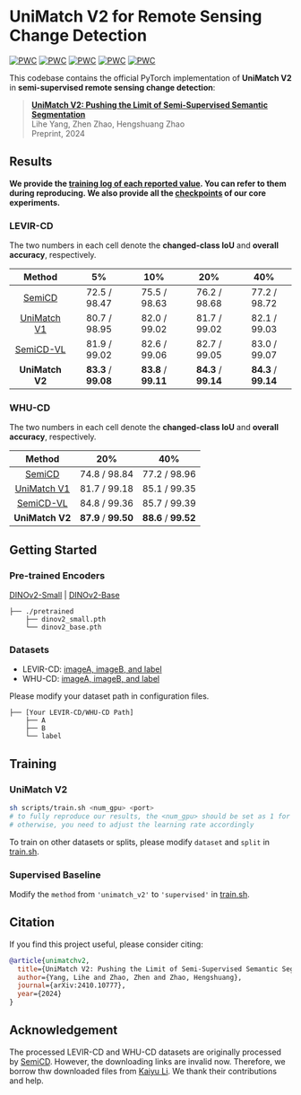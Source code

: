 # UniMatch V2 for Remote Sensing Change Detection

[![PWC](https://img.shields.io/endpoint.svg?url=https://paperswithcode.com/badge/unimatch-v2-pushing-the-limit-of-semi/semi-supervised-change-detection-on-levir-cd)](https://paperswithcode.com/sota/semi-supervised-change-detection-on-levir-cd?p=unimatch-v2-pushing-the-limit-of-semi)
[![PWC](https://img.shields.io/endpoint.svg?url=https://paperswithcode.com/badge/unimatch-v2-pushing-the-limit-of-semi/semi-supervised-change-detection-on-levir-cd-1)](https://paperswithcode.com/sota/semi-supervised-change-detection-on-levir-cd-1?p=unimatch-v2-pushing-the-limit-of-semi)
[![PWC](https://img.shields.io/endpoint.svg?url=https://paperswithcode.com/badge/unimatch-v2-pushing-the-limit-of-semi/semi-supervised-change-detection-on-levir-cd-2)](https://paperswithcode.com/sota/semi-supervised-change-detection-on-levir-cd-2?p=unimatch-v2-pushing-the-limit-of-semi)
[![PWC](https://img.shields.io/endpoint.svg?url=https://paperswithcode.com/badge/unimatch-v2-pushing-the-limit-of-semi/semi-supervised-change-detection-on-whu-20)](https://paperswithcode.com/sota/semi-supervised-change-detection-on-whu-20?p=unimatch-v2-pushing-the-limit-of-semi)
[![PWC](https://img.shields.io/endpoint.svg?url=https://paperswithcode.com/badge/unimatch-v2-pushing-the-limit-of-semi/semi-supervised-change-detection-on-whu-40)](https://paperswithcode.com/sota/semi-supervised-change-detection-on-whu-40?p=unimatch-v2-pushing-the-limit-of-semi)

This codebase contains the official PyTorch implementation of <b>UniMatch V2</b> in **semi-supervised remote sensing change detection**:

> **[UniMatch V2: Pushing the Limit of Semi-Supervised Semantic Segmentation](https://arxiv.org/abs/2410.10777)**</br>
> Lihe Yang, Zhen Zhao, Hengshuang Zhao</br>
> Preprint, 2024

## Results

**We provide the [training log of each reported value](https://github.com/LiheYoung/UniMatch-V2/blob/main/training-logs). You can refer to them during reproducing. We also provide all the [checkpoints](https://huggingface.co/LiheYoung/UniMatch-V2/tree/main) of our core experiments.**


### LEVIR-CD

The two numbers in each cell denote the **changed-class IoU** and **overall accuracy**, respectively.

| Method                      | 5%        | 10%       | 20%       | 40%       |
| :-------------------------: | :-------: | :-------: | :-------: | :-------: |
| [SemiCD](https://github.com/wgcban/SemiCD)                      | 72.5 / 98.47      | 75.5 / 98.63      | 76.2 / 98.68      | 77.2 / 98.72      |
| [UniMatch V1](https://github.com/LiheYoung/UniMatch)   | 80.7 / 98.95  | 82.0 / 99.02  | 81.7 / 99.02  | 82.1 / 99.03  |
| [SemiCD-VL](https://github.com/likyoo/SemiCD-VL)   | 81.9 / 99.02 | 82.6 / 99.06 | 82.7 / 99.05 | 83.0 / 99.07 |
| **UniMatch V2** | **83.3** / **99.08** | **83.8** / **99.11** | **84.3** / **99.14** | **84.3** / **99.14** |

### WHU-CD

The two numbers in each cell denote the **changed-class IoU** and **overall accuracy**, respectively.

| Method                      | 20%       | 40%       |
| :-------------------------: | :-------: | :-------: |
| [SemiCD](https://github.com/wgcban/SemiCD)             | 74.8 / 98.84  | 77.2 / 98.96  |
| [UniMatch V1](https://github.com/LiheYoung/UniMatch)   | 81.7 / 99.18  | 85.1 / 99.35  |
| [SemiCD-VL](https://github.com/likyoo/SemiCD-VL)       | 84.8 / 99.36  | 85.7 / 99.39  |
| **UniMatch V2** | **87.9** / **99.50** | **88.6** / **99.52** |


## Getting Started

### Pre-trained Encoders

[DINOv2-Small](https://dl.fbaipublicfiles.com/dinov2/dinov2_vits14/dinov2_vits14_pretrain.pth) | [DINOv2-Base](https://dl.fbaipublicfiles.com/dinov2/dinov2_vitb14/dinov2_vitb14_pretrain.pth)

```
├── ./pretrained
    ├── dinov2_small.pth
    └── dinov2_base.pth
```

### Datasets

- LEVIR-CD: [imageA, imageB, and label](https://huggingface.co/LiheYoung/UniMatch-V2/resolve/main/LEVIR-CD.zip)
- WHU-CD: [imageA, imageB, and label](https://huggingface.co/LiheYoung/UniMatch-V2/resolve/main/WHU-CD.zip)

Please modify your dataset path in configuration files.

```
├── [Your LEVIR-CD/WHU-CD Path]
    ├── A
    ├── B
    └── label
```


## Training

### UniMatch V2

```bash
sh scripts/train.sh <num_gpu> <port>
# to fully reproduce our results, the <num_gpu> should be set as 1 for all settings
# otherwise, you need to adjust the learning rate accordingly
```

To train on other datasets or splits, please modify
``dataset`` and ``split`` in [train.sh](https://github.com/LiheYoung/UniMatch-V2/blob/main/remote-sensing/scripts/train.sh).

### Supervised Baseline

Modify the ``method`` from ``'unimatch_v2'`` to ``'supervised'`` in [train.sh](https://github.com/LiheYoung/UniMatch-V2/blob/main/remote-sensing/scripts/train.sh). 


## Citation

If you find this project useful, please consider citing:

```bibtex
@article{unimatchv2,
  title={UniMatch V2: Pushing the Limit of Semi-Supervised Semantic Segmentation},
  author={Yang, Lihe and Zhao, Zhen and Zhao, Hengshuang},
  journal={arXiv:2410.10777},
  year={2024}
}
```


## Acknowledgement

The processed LEVIR-CD and WHU-CD datasets are originally processed by [SemiCD](https://github.com/wgcban/SemiCD). However, the downloading links are invalid now. Therefore, we borrow thw downloaded files from [Kaiyu Li](https://likyoo.github.io/). We thank their contributions and help.
